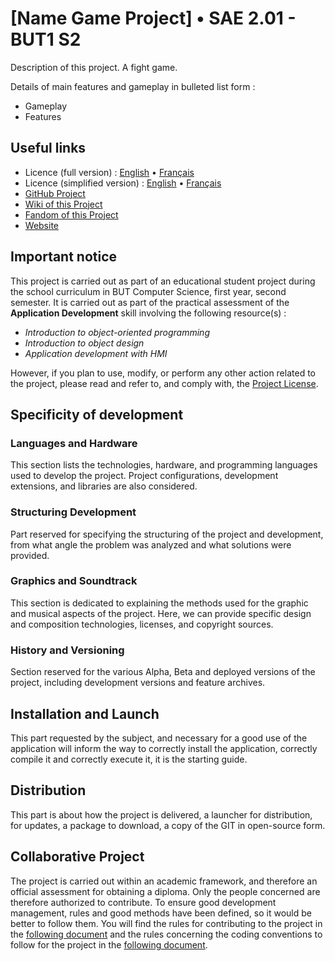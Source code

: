 # [Name Game Project] • SAE 2.01 - BUT1 S2

Description of this project. A fight game.

Details of main features and gameplay in bulleted list form :

- Gameplay
- Features

## Useful links

- Licence (full version) : [English](LICENCE.md) • [Français](LICENCE-FR.md)
- Licence (simplified version) : [English](LICENCE-SIMPLIFIE.md) • [Français](LICENCE-SIMPLIFIE-FR.md)
- [GitHub Project](https://github.com/NelsonWithStarCoffee/SAE-Programmation-S2/)
- [Wiki of this Project](https://github.com/NelsonWithStarCoffee/SAE-Programmation-S2/wiki/)
- [Fandom of this Project](https://www.google.com/)
- [Website](https://www.google.com/)

## Important notice

This project is carried out as part of an educational student project during the school curriculum in BUT Computer Science, first year, second semester. It is carried out as part of the practical assessment of the **Application Development** skill involving the following resource(s) :

- *Introduction to object-oriented programming*
- *Introduction to object design*
- *Application development with HMI*

However, if you plan to use, modify, or perform any other action related to the project, please read and refer to, and comply with, the [Project License](LICENCE.md).

## Specificity of development

### Languages ​​and Hardware

This section lists the technologies, hardware, and programming languages ​​used to develop the project. Project configurations, development extensions, and libraries are also considered.

### Structuring Development

Part reserved for specifying the structuring of the project and development, from what angle the problem was analyzed and what solutions were provided.

### Graphics and Soundtrack

This section is dedicated to explaining the methods used for the graphic and musical aspects of the project. Here, we can provide specific design and composition technologies, licenses, and copyright sources.

### History and Versioning

Section reserved for the various Alpha, Beta and deployed versions of the project, including development versions and feature archives.

## Installation and Launch

This part requested by the subject, and necessary for a good use of the application will inform the way to correctly install the application, correctly compile it and correctly execute it, it is the starting guide.

## Distribution

This part is about how the project is delivered, a launcher for distribution, for updates, a package to download, a copy of the GIT in open-source form.

## Collaborative Project
 
The project is carried out within an academic framework, and therefore an official assessment for obtaining a diploma. Only the people concerned are therefore authorized to contribute. To ensure good development management, rules and good methods have been defined, so it would be better to follow them. You will find the rules for contributing to the project in the [following document](CONTRIBUTING.md) and the rules concerning the coding conventions to follow for the project in the [following document](CodeGuideline.md). 